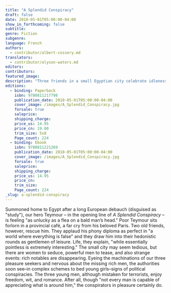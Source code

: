 ```yaml
---
title: "A Splendid Conspiracy"
draft: false
date: 2010-05-01T05:00:00-04:00
show_in_forthcoming: false
subtitle:
genre: Fiction
subgenre:
language: French
authors:
  - contributor/albert-cossery.md
translators:
  - contributor/alyson-waters.md
editors:
contributors:
featured_image:
description: "Three friends in a small Egyptian city celebrate idleness, elegance, and joie de vivre "
editions:
  - binding: Paperback
    isbn: 9780811217798
    publication_date: 2010-05-01T05:00:00-04:00
    cover_image: /images/A_Splendid_Conspiracy.jpg
    forsale: true
    saleprice:
    shipping_charge:
    price_us: 14.95
    price_cn: 19.00
    trim_size: 5x8
    Page_count: 224
  - binding: Ebook
    isbn: 9780811221269
    publication_date: 2010-05-01T05:00:00-04:00
    cover_image: /images/A_Splendid_Conspiracy.jpg
    forsale: true
    saleprice:
    shipping_charge:
    price_us: 14.95
    price_cn:
    trim_size:
    Page_count: 224
_slug: a-splendid-conspiracy
---
```


Summoned home to Egypt after a long European debauch (disguised as "study"), our hero Teymour – in the opening line of _A Splendid Conspiracy_ – is feeling "as unlucky as a flea on a bald man’s head." Poor Teymour sits forlorn in a provincial café, a far cry from his beloved Paris. Two old friends, however, rescue him. They applaud his phony diploma as perfect in "a world where everything is false" and they draw him into their hedonistic rounds as gentlemen of leisure. Life, they explain, "while essentially pointless is extremely interesting." The small city may seem tedious, but there are women to seduce, powerful men to tease, and also strange events: rich notables are disappearing. Eyeing the machinations of our three pleasure seekers and nervous about the missing rich men, the authorities soon see–in complex schemes to bed young girls–signs of political conspiracies. The three young men, although mistaken for terrorists, enjoy freedom, wit, and romance. After all, though "not every man is capable of appreciating what is around him," the conspirators in pleasure certainly do.

